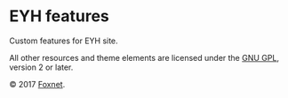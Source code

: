 # EYH features

Custom features for EYH site.

All other resources and theme elements are licensed under the [GNU GPL](http://www.gnu.org/licenses/old-licenses/gpl-2.0.html), version 2 or later.

&copy; 2017 [Foxnet](https://foxnet.fi/).
